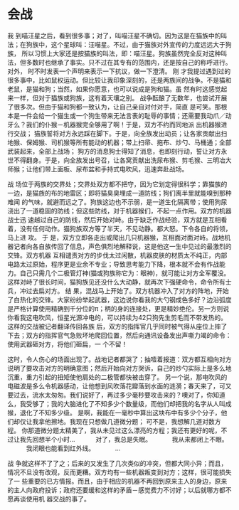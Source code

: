 # 会战

我 到喵汪星之后，看到很多事；对了，叫喵汪星不确切。因为这是在猫族中的叫法；在狗族中，这个星球叫：汪喵星。不过，由于猫族对外宣传的力度远远大于狗族， 所以习惯上大家还是按猫族的叫法，即：喵汪星。狗族虽然完全反对这种叫法，但多数时也继承了事实。只不过在其专有的范围内，还是按自己的称呼进行。对外， 时不时发表一个声明来表示一下抗议，做一下澄清。
刚 才我提过遇到过的很多事中，比如鼠权运动。但比较让我印象深刻的，还是两族间的战争。不是猫和老鼠，是猫和狗；当然，如果你愿意，也可以说成是狗和猫。虽 然有时这感觉起来一样，但对于猫族或狗族，这有着天壤之别。 战争酝酿了无数年，也尝试开展了很多次。但由于猫和狗都一致认为，让自己亲自对付对手，简直 是可笑。那根本是一件会给一个猫生或一个狗生带来无法言表的耻辱的事情；还需要我动爪／动牙么？我们的仆猴－机器猴完全够用了啊！于是，双方不约而同地派 出机器猴进行交战；
猫族誓将对方永远踩在脚下。于是，向全族发出动员；让各家贡献出扫地猴、保姆猴、司机猴等所有能动的机器；带上扫帚、拖布、炒勺、马桶通；全部武装起来，全部上战场；
狗方的消息狗士得知了消息，也即刻行动，誓让对方永世不得翻身。于是，向全族发出号召，让各窝贡献出洗尿布猴、剪毛猴、三明冶大师猴；让他们带上面板、尿布盆和手持式电吹风，迅速奔赴战场。

战 场位于两族的交界处；交界处双方都不把守，因为它划定得很科学；靠猫族的一边，是猫族的布的地雷区；即将猫臭臭埋成一道防线；狗们离半里就能嗅到那种难闻 的气味，就避而远之了。狗族这边也不示弱，是一道生化隔离带；使用狗尿浇出了一道稳固的防线；但这些防线，对于机器猴们，不起一点作用。双方的机器战士迅 速越过自己的防线，然后开始对峙。由于缺乏作战经验，双方就是互相看着，没有任何动作。猫狗族双方等了半天，不见动静。都大怒。下令各自的将领，马上进 攻。
于 是，双方立即各走出或爬出几只机器猴，互相面对面对峙。战地机器记者向各自族传回了信息，声色俱烈地解释说，这是他这一生中见过的最激烈的交锋。双方机器 互相谴责对方的步伐太过闲散，机器皮肤的材质太不纯正，内部电路太过原始，程序更是业余不专业；导致思考能力下降，根本就不会有作战能力。自己只需几个二极管灯神(猫或狗族称它为：眼神)，就可能让对方全军覆没。这样对峙了很长时间，猫狗族见还没什么大动静，就再次下强硬命令，命令所有士兵，冲过去扁对方。
结 果，混战马上开始了。双方机器冲入了对方的阵地，开始了白热化的交锋。大家纷纷举起武器，这边说你看我的大勺钢成色多好？边沿弧度是严格计算使用精确到千分位的π；柄的身的连接处，更是精妙绝伦。另一方则说你看我这电吹风，恒星光源冲电的，可以持续为42只狗先生剪毛而不带发热的。这样的交战被记者翻译传回各族 后，双方的指挥官几乎同时被气得从座位上摔了下去；双方的指挥官气急败坏地爬回位置，然后向通讯设备发出声嘶力竭的命令：使用武器砸对方，将他们砸扁，一 个不留！

这时，令人伤心的场面出现了。战地记者都哭了；抽噎着报道：双方都互相向对方说明了要攻击对方的明确意图；然后开始向对方哭诉，自己的炒勺实际上是多么地沉重，重力引起的扭矩使他肩处的二极管都快被击穿了。
另一个说，那电吹风的电磁波是多么令机器感动，让他想到风吹落花瓣落到水面的涟漪；春天来了，可又要过去，流水太匆匆。我们说好了，再过多少毫秒要攻击来的？噢对了，你知道么，我受够了；我的大脑进化了不知多少个数量级，而他们却把我的名字从人叫成猴，退化了不知多少级。
是啊，我能在一毫秒中算出这块布中有多少个分子，他们却仅让我拿他擦地。我现在只想做几道微分题；
可不是，我想解几道对数方程。
你那道微分题太精美了，我从未见过这么漂亮的方程；我还有更好的呢，不过让我先回想半个小时...
　　　对了，我总是失眠。
　　　我从来都闭上不眼。
　　　我闭眼也能看到红外线。
　　　...

战 争就这样不了了之；后来的又发生了几次类似的冲突，但都大同小异；而且，情况不旦没有改观，反而更糟。双方均有一些机器叛变到对方；这样，很可能损失了一 些重要的已方情报。而且，由于相应的机器不再回到原来主人的身边，原来的主人向政府投诉；政府还要缓和这样的矛盾－感觉费力不讨好；以后就哪方都不愿再谈使用机 器交战的事了。